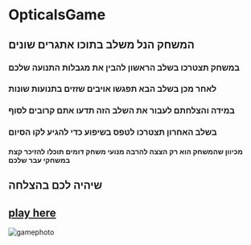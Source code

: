 # OpticalsGame
## המשחק הנל משלב בתוכו אתגרים שונים
### במשחק תצטרכו בשלב הראשון להבין את מגבלות התנועה שלכם
### לאחר מכן בשלב הבא תפגשו אויבים שזזים בתנועות שונות
### במידה והצלחתם לעבור את השלב הזה תדעו אתם קרובים לסוף
### בשלב האחרון תצטרכו לטפס בשיפוע כדי להגיע לקו הסיום
#### מכיוון שהמשחק הוא רק הצצה להרבה מנועי משחק דומים תוכלו להזיכר קצת במשחקי עבר שלכם
## שיהיה לכם בהצלחה
## [play here](https://tommy-bar.itch.io/obstacle-game)
![gamephoto](https://github.com/GameDev-Tommy-Bar/ObstaclesGame/blob/29e053b1f29cefa482b9fe6a51e84c081dc7cc85/Assets/pics/firstfloor.png)
